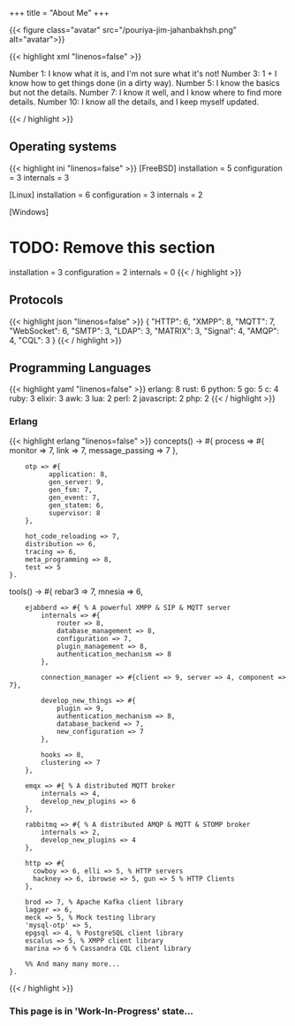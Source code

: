 +++
title = "About Me"
+++



{{< figure class="avatar" src="/pouriya-jim-jahanbakhsh.png" alt="avatar">}}

{{< highlight xml "linenos=false" >}}
<note to="reader">
  <!-- Please keep in mind -->
  Number  1: I know what it is, and I'm not sure what it's not!
  Number  3: 1 + I know how to get things done (in a dirty way).
  Number  5: I know the basics but not the details.
  Number  7: I know it well, and I know where to find more details.
  Number 10: I know all the details, and I keep myself updated.
</note>
<!-- Never underestimate a man who overestimates himself -->
{{< / highlight >}}

## Operating systems
{{< highlight ini "linenos=false" >}}
[FreeBSD]
installation = 5
configuration = 3
internals = 3

[Linux]
installation = 6
configuration = 3
internals = 2

[Windows]
# TODO: Remove this section
installation = 3
configuration = 2
internals = 0
{{< / highlight >}}

## Protocols
{{< highlight json "linenos=false" >}}
{
    "HTTP": 6,
    "XMPP": 8,
    "MQTT": 7,
    "WebSocket": 6,
    "SMTP": 3,
    "LDAP": 3,
    "MATRIX": 3,
    "Signal": 4,
    "AMQP": 4,
    "CQL": 3
}
{{< / highlight >}}

## Programming Languages
{{< highlight yaml "linenos=false" >}}
erlang: 8
rust: 6
python: 5
go: 5
c: 4
ruby: 3
elixir: 3
awk: 3
lua: 2
perl: 2
javascript: 2
php: 2
{{< / highlight >}}

### Erlang
{{< highlight erlang "linenos=false" >}}
concepts() ->
    #{
        process => #{
            monitor => 7,
            link => 7,
            message_passing => 7
        },

        otp => #{
              application: 8,
              gen_server: 9,
              gen_fsm: 7,
              gen_event: 7,
              gen_statem: 6,
              supervisor: 8
        },

        hot_code_reloading => 7,
        distribution => 6,
        tracing => 6,
        meta_programming => 8,
        test => 5
    }.

tools() ->
    #{
        rebar3 => 7,
        mnesia => 6,

        ejabberd => #{ % A powerful XMPP & SIP & MQTT server
            internals => #{
                router => 8,
                database_management => 8,
                configuration => 7,
                plugin_management => 8,
                authentication_mechanism => 8
            },

            connection_manager => #{client => 9, server => 4, component => 7},

            develop_new_things => #{
                plugin => 9,
                authentication_mechanism => 8,
                database_backend => 7,
                new_configuration => 7
            },
            
            hooks => 8,
            clustering => 7
        },

        emqx => #{ % A distributed MQTT broker
            internals => 4,
            develop_new_plugins => 6
        },

        rabbitmq => #{ % A distributed AMQP & MQTT & STOMP broker
            internals => 2,
            develop_new_plugins => 4
        },

        http => #{
          cowboy => 6, elli => 5, % HTTP servers
          hackney => 6, ibrowse => 5, gun => 5 % HTTP Clients
        },

        brod => 7, % Apache Kafka client library
        lagger => 6,
        meck => 5, % Mock testing library
        'mysql-otp' => 5,
        epgsql => 4, % PostgreSQL client library
        escalus => 5, % XMPP client library
        marina => 6 % Cassandra CQL client library

        %% And many many more...
    }.

{{< / highlight >}}


### This page is in 'Work-In-Progress' state...
